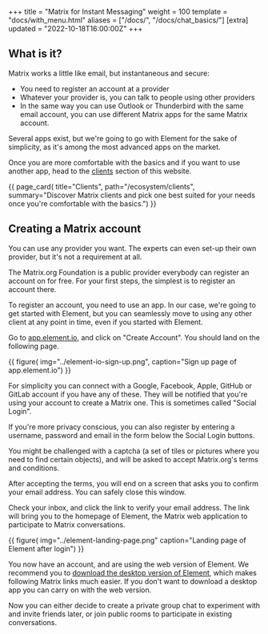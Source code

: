 +++
title = "Matrix for Instant Messaging"
weight = 100
template = "docs/with_menu.html"
aliases = ["/docs/", "/docs/chat_basics/"]
[extra]
updated = "2022-10-18T16:00:00Z"
+++

## What is it?

Matrix works a little like email, but instantaneous and secure:

- You need to register an account at a provider
- Whatever your provider is, you can talk to people using other providers
- In the same way you can use Outlook or Thunderbird with the same email
  account, you can use different Matrix apps for the same Matrix account.

Several apps exist, but we're going to go with Element for the sake of
simplicity, as it's among the most advanced apps on the market.

Once you are more comfortable with the basics and if you want to use another
app, head to the [clients](/ecosystem/clients) section of this website.

{{ page_card(
    title="Clients",
    path="/ecosystem/clients",
    summary="Discover Matrix clients and pick one best suited for your needs
             once you're comfortable with the basics.")
}}

## Creating a Matrix account

You can use any provider you want. The experts can even set-up their own
provider, but it's not a requirement at all.

The Matrix.org Foundation is a public provider everybody can register an account
on for free. For your first steps, the simplest is to register an account there.

To register an account, you need to use an app. In our case, we're going to get
started with Element, but you can seamlessly move to using any other client at
any point in time, even if you started with Element.

Go to [app.element.io](https://app.element.io), and click on "Create Account".
You should land on the following page.

{{ 
    figure(
        img="../element-io-sign-up.png",
        caption="Sign up page of app.element.io")
}}

For simplicity you can connect with a Google, Facebook, Apple, GitHub or GitLab
account if you have any of these. They will be notified that you're using your
account to create a Matrix one. This is sometimes called "Social Login".

If you're more privacy conscious, you can also register by entering a username,
password and email in the form below the Social Login buttons.

You might be challenged with a captcha (a set of tiles or pictures where you
need to find certain objects), and will be asked to accept Matrix.org's terms
and conditions.

After accepting the terms, you will end on a screen that asks you to confirm
your email address. You can safely close this window.

Check your inbox, and click the link to verify your email address. The link will
bring you to the homepage of Element, the Matrix web application to participate
to Matrix conversations.

{{ figure(
    img="../element-landing-page.png"
    caption="Landing page of Element after login")
}}

You now have an account, and are using the web version of Element. We recommend
you to [download the desktop version of Element](https://element.io/get-started#download),
which makes following Matrix links much easier. If you don't want to download a
desktop app you can carry on with the web version.

Now you can either decide to create a private group chat to experiment with and
invite friends later, or join public rooms to participate in existing
conversations.
